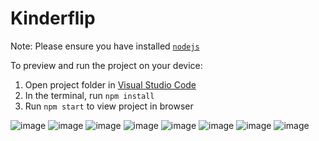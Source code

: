
  # Kinderflip

  Note: Please ensure you have installed <code><a href="https://nodejs.org/en/download/">nodejs</a></code>

  To preview and run the project on your device:
  1) Open project folder in <a href="https://code.visualstudio.com/download">Visual Studio Code</a>
  2) In the terminal, run `npm install`
  3) Run `npm start` to view project in browser

![image](https://github.com/user-attachments/assets/29ff7430-77b0-4f9d-82aa-6e7ea08c4fbf)
![image](https://github.com/user-attachments/assets/cae450c9-f6ea-4b06-8f02-8884c5e16b9c)
![image](https://github.com/user-attachments/assets/758e1502-accb-4f1a-a515-72febecea85e)
![image](https://github.com/user-attachments/assets/328662b3-36f0-4011-9600-e799dd88afd0)
![image](https://github.com/user-attachments/assets/a002fa06-e5f2-4f1d-91a5-14fb33227041)
![image](https://github.com/user-attachments/assets/58d41cc2-a4b6-49b3-bbc3-797c8b254e06)
![image](https://github.com/user-attachments/assets/9a566138-c8e5-42dd-abee-d153fd3d4a09)
![image](https://github.com/user-attachments/assets/62576cd1-43c8-474b-815d-b5d48134bc34)






  

